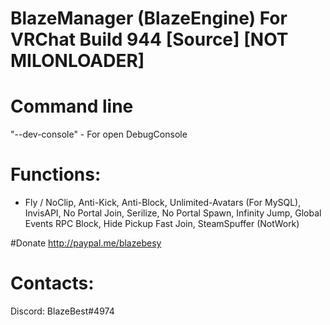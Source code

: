 # BlazeManager (BlazeEngine) For VRChat Build 944 [Source] [NOT MILONLOADER]

# Command line
"--dev-console" - For open DebugConsole

# Functions:
- Fly / NoClip, Anti-Kick, Anti-Block, Unlimited-Avatars (For MySQL), InvisAPI, No Portal Join,
  Serilize, No Portal Spawn, Infinity Jump, Global Events RPC Block, Hide Pickup Fast Join, SteamSpuffer (NotWork)

#Donate
http://paypal.me/blazebesy

# Contacts:
Discord: BlazeBest#4974
